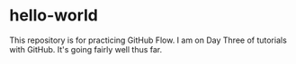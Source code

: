# hello-world
This repository is for practicing GitHub Flow.
I am on Day Three of tutorials with GitHub. It's going fairly well thus far.
